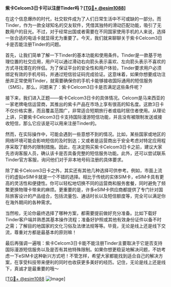 **紫卡Celcom3日卡可以注册Tinder吗？[[TG💪+ @esim1088](https://t.me/s/esim1088)]**

在这个信息爆炸的时代，社交软件成为了人们日常生活中不可或缺的一部分。而Tinder，作为一款全球知名的交友软件，凭借其独特的滑动匹配功能，吸引了无数用户的目光。不过，对于经常出国或者需要在不同国家使用手机的人来说，选择一张合适的电话卡就显得尤为重要了。今天，我们就来聊聊关于紫卡Celcom3日卡是否能注册Tinder的问题。

首先，让我们简单了解一下Tinder的基本功能和使用条件。Tinder是一款基于地理位置的社交应用，用户可以通过滑动右向箭头表示喜欢、左向箭头表示不喜欢的方式寻找潜在的伴侣。为了保证平台的安全性和用户体验，Tinder要求用户必须绑定有效的手机号码，并通过短信验证码完成验证。这意味着，如果你想要成功注册并正常使用Tinder，就需要确保你的手机卡能够接收国际通用的短信服务（SMS）。那么，问题来了：紫卡Celcom3日卡是否满足这些条件呢？

接下来，我们进入正题——紫卡Celcom3日卡的具体情况。Celcom是马来西亚的一家老牌电信运营商，其推出的紫卡产品在市场上享有很高的知名度。这款3日卡不仅价格实惠，而且覆盖范围广，非常适合短期旅行者或临时居住者使用。从理论上讲，只要紫卡Celcom3日卡支持国际漫游短信功能，并且没有被限制发送或接收短信，那么它应该是可以用来注册Tinder的。

然而，在实际操作中，可能会遇到一些意想不到的情况。比如，某些国家或地区的网络环境可能会影响短信的及时到达；又或者是运营商出于安全考虑对特定应用程序采取了额外的限制措施。因此，在决定购买紫卡Celcom3日卡之前，建议大家先咨询客服人员，确认该卡是否具备完整的短信服务功能。此外，还可以尝试联系Tinder官方客服，询问他们对于非本地号码注册的具体要求。

除了紫卡Celcom3日卡之外，其实还有其他几种选择可供参考。例如，市面上流行的虚拟eSIM卡就是一个不错的选择。相比于传统的实体SIM卡，eSIM卡具有更高的灵活性和便捷性。你可以轻松地切换不同的运营商和服务套餐，同时避免了频繁更换物理卡带来的麻烦。更重要的是，许多eSIM卡供应商都提供了专门针对国际旅客设计的产品组合，包括流量包、通话时长以及短信额度等，完全可以满足你在海外期间的各种需求。

当然啦，无论你最终选择了哪种方案，都需要提前做好充分准备。比如下载好Tinder客户端并熟悉其基本操作流程；准备好护照或其他有效身份证件以备不时之需；了解目的地国家的文化习俗及法律法规等等。毕竟，无论是线上还是线下交流，尊重对方都是最基本的原则嘛！

最后再强调一遍哦：紫卡Celcom3日卡能不能注册Tinder主要取决于它是否支持国际漫游短信服务以及是否有其他特殊限制。如果你想更稳妥地解决问题，不妨考虑一下eSIM卡这种新兴方式吧！不管怎样，希望大家都能找到适合自己的解决方案，在享受科技带来便利的同时也收获更多美好的经历。记住，无论是线上还是线下，真诚才是最重要的哦～

[[TG💪+ @esim1088](https://t.me/s/esim1088) ![Image](https://i.postimg.cc/4NQfJmqS/Snipaste-2025-05-13-00-14-12.png)]